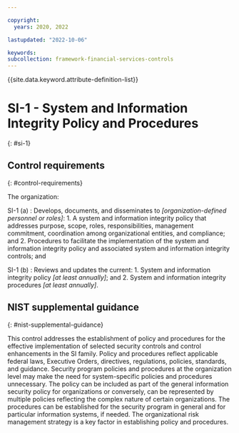 ```yaml
---

copyright:
  years: 2020, 2022

lastupdated: "2022-10-06"

keywords: 
subcollection: framework-financial-services-controls
---
```


{{site.data.keyword.attribute-definition-list}}

               
# SI-1 - System and Information Integrity Policy and Procedures
{: #si-1}

## Control requirements
{: #control-requirements}

The organization:

SI-1 (a)
    : Develops, documents, and disseminates to _[organization-defined personnel or roles]_:
      1. A system and information integrity policy that addresses purpose, scope, roles, responsibilities, management commitment, coordination among organizational entities, and compliance; and
      2. Procedures to facilitate the implementation of the system and information integrity policy and associated system and information integrity controls; and

SI-1 (b)
    : Reviews and updates the current:
      1. System and information integrity policy _[at least annually]_; and
      2. System and information integrity procedures _[at least annually]_.

## NIST supplemental guidance
{: #nist-supplemental-guidance}

This control addresses the establishment of policy and procedures for the effective implementation of selected security controls and control enhancements in the SI family. Policy and procedures reflect applicable federal laws, Executive Orders, directives, regulations, policies, standards, and guidance. Security program policies and procedures at the organization level may make the need for system-specific policies and procedures unnecessary. The policy can be included as part of the general information security policy for organizations or conversely, can be represented by multiple policies reflecting the complex nature of certain organizations. The procedures can be established for the security program in general and for particular information systems, if needed. The organizational risk management strategy is a key factor in establishing policy and procedures.





